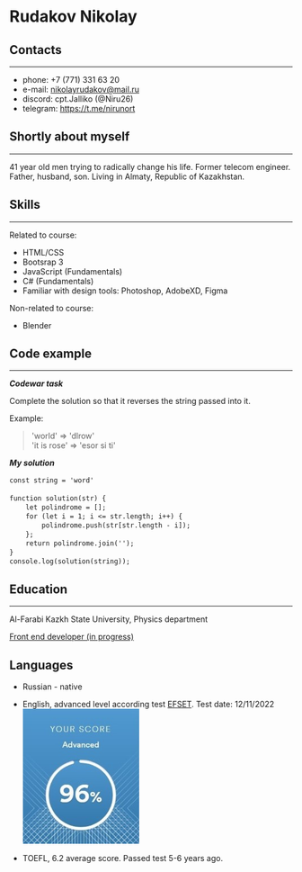 # Rudakov Nikolay

 ## Contacts
 ---

- phone: +7 (771) 331 63 20
- e-mail: nikolayrudakov@mail.ru
- discord: cpt.Jalliko (@Niru26)
- telegram: https://t.me/nirunort

## Shortly about myself
--- 
41 year old men trying to radically change his life. Former telecom engineer. Father, husband, son. Living in Almaty, Republic of Kazakhstan.

## Skills 
---- 

Related to course:
    
- HTML/CSS
- Bootsrap 3
- JavaScript (Fundamentals)
- C# (Fundamentals)
- Familiar with design tools: Photoshop, AdobeXD, Figma

Non-related to course:

- Blender

## Code example
---

***Codewar task***

Complete the solution so that it reverses the string passed into it.

Example:

> 'world'  =>  'dlrow'\
> 'it is rose'   =>  'esor si ti'

***My solution***

```
const string = 'word'

function solution(str) {
    let polindrome = [];
    for (let i = 1; i <= str.length; i++) {
        polindrome.push(str[str.length - i]);
    };
    return polindrome.join('');
}
console.log(solution(string));
```

## Education 
---
Al-Farabi Kazkh State University, Physics department

[Front end developer (in progress)](https://skillbox.ru/)

## Languages

- Russian - native

- English, advanced level according test [EFSET](https://www.efset.org/). Test date: 12/11/2022
![result](eng_test_resilts.jpg)

- TOEFL, 6.2 average score. Passed test 5-6 years ago.




